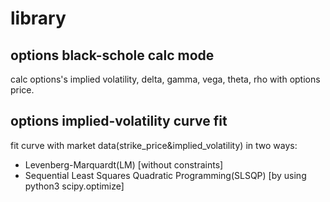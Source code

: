 # library

## options black-schole calc mode
calc options's implied volatility, delta, gamma, vega, theta, rho with options price.

## options implied-volatility curve fit
fit curve with market data(strike_price&implied_volatility) in two ways:
- Levenberg-Marquardt(LM) [without constraints]
- Sequential Least Squares Quadratic Programming(SLSQP) [by using python3 scipy.optimize]

